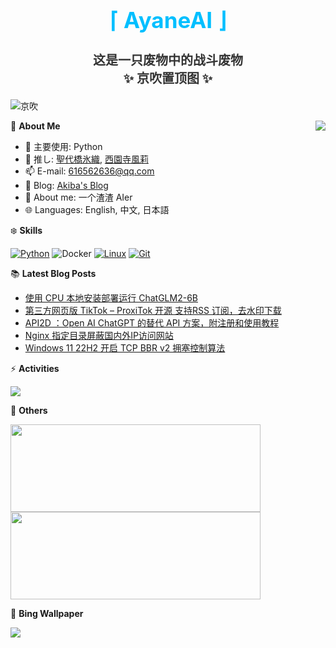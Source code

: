 <div align="center">
  <h1 style="color:#00BFFF;font-size:35px">⌈ AyaneAI ⌋</h1>
  <h3 style="color:#333333;font-size:20px">这是一只废物中的战斗废物<br>✨ 京吹置顶图 ✨</h3>
</div>

![京吹](https://raw.githubusercontent.com/azmiao/azmiao/main/header_img.png)

<a href="https://github.com/AyaneAI">
  <img align="right" src="https://github-readme-stats.vercel.app/api?username=AyaneAI&theme=buefy&show_icons=true&count_private=true" />
</a>

🍓 **About Me**

- 🔭 主要使用: Python
- 🌱 推し: [聖代橋氷織](https://mzh.moegirl.org.cn/zh-hans/%E5%9C%A3%E4%BB%A3%E6%A1%A5%E5%86%B0%E7%BB%87), [西園寺風莉](https://mzh.moegirl.org.cn/%E8%A5%BF%E5%9B%AD%E5%AF%BA%E9%A3%8E%E8%8E%89)
- 📫 E-mail: 616562636@qq.com
- 🍨 Blog: [Akiba's Blog](https://blog.anzu.link)
- 👯 About me: 一个渣渣 AIer
- 🌐 Languages: English, 中文, 日本語

❄️ **Skills**

[![Python](https://img.shields.io/badge/-Python-3776AB?style=flat-square&logo=python&logoColor=ffffff)](https://www.python.org/)
![Docker](https://img.shields.io/badge/Docker-2496ED?style=flat-square&logo=docker&logoColor=ffffff)
[![Linux](https://img.shields.io/badge/-Linux-333333?style=flat-square&logo=linux&logoColor=white)](https://www.linuxfoundation.org/)
[![Git](https://img.shields.io/badge/-Git-f05032?style=flat-square&logo=git&logoColor=white)](https://git-scm.com/)

📚 **Latest Blog Posts**

<!-- BLOG-POST-LIST:START -->
- [使用 CPU 本地安装部署运行 ChatGLM2-6B](https://www.tjsky.net/tutorial/701?pk_campaign=feed&pk_kwd=%25e4%25bd%25bf%25e7%2594%25a8-cpu-%25e6%259c%25ac%25e5%259c%25b0%25e5%25ae%2589%25e8%25a3%2585%25e9%2583%25a8%25e7%25bd%25b2%25e8%25bf%2590%25e8%25a1%258c-chatglm2-6b)
- [第三方网页版 TikTok – ProxiTok 开源 支持RSS 订阅，去水印下载](https://www.tjsky.net/best-software/694?pk_campaign=feed&pk_kwd=%25e7%25ac%25ac%25e4%25b8%2589%25e6%2596%25b9%25e7%25bd%2591%25e9%25a1%25b5%25e7%2589%2588-tiktok-proxitok-%25e5%25bc%2580%25e6%25ba%2590-%25e6%2594%25af%25e6%258c%2581rss-%25e8%25ae%25a2%25e9%2598%2585%25ef%25bc%258c%25e5%258e%25bb%25e6%25b0%25b4%25e5%258d%25b0%25e4%25b8%258b%25e8%25bd%25bd)
- [API2D ：Open AI ChatGPT 的替代 API 方案，附注册和使用教程](https://www.tjsky.net/ai/690?pk_campaign=feed&pk_kwd=api2d-%25ef%25bc%259aopen-ai-chatgpt-%25e7%259a%2584%25e6%259b%25bf%25e4%25bb%25a3-api-%25e6%2596%25b9%25e6%25a1%2588%25ef%25bc%258c%25e9%2599%2584%25e6%25b3%25a8%25e5%2586%258c%25e5%2592%258c%25e4%25bd%25bf%25e7%2594%25a8%25e6%2595%2599%25e7%25a8%258b)
- [Nginx 指定目录屏蔽国内外IP访问网站](https://www.tjsky.net/tutorial/685?pk_campaign=feed&pk_kwd=nginx-%25e6%258c%2587%25e5%25ae%259a%25e7%259b%25ae%25e5%25bd%2595%25e5%25b1%258f%25e8%2594%25bd%25e5%259b%25bd%25e5%2586%2585%25e5%25a4%2596ip%25e8%25ae%25bf%25e9%2597%25ae%25e7%25bd%2591%25e7%25ab%2599)
- [Windows 11 22H2 开启 TCP BBR v2 拥塞控制算法](https://www.tjsky.net/tutorial/680?pk_campaign=feed&pk_kwd=windows-11-22h2-%25e5%25bc%2580%25e5%2590%25af-tcp-bbr-v2-%25e6%258b%25a5%25e5%25a1%259e%25e6%258e%25a7%25e5%2588%25b6%25e7%25ae%2597%25e6%25b3%2595)
<!-- BLOG-POST-LIST:END -->

⚡️ **Activities**

<a href="https://github.com/AyaneAI/GPUMonitor">
  <img src="https://github-readme-stats.vercel.app/api/pin/?username=AyaneAI&repo=GPUMonitor&bg_color=30,a6c0fe,f68084&title_color=fff&text_color=fff" />
</a>

🎄 **Others**

<a href="https://github.com/AyaneAI">
  <img width="400" height="140" src="https://card.yuy1n.io/card/76561198344110725/gradient3,en,badge,group">
</a>

<a href="https://github.com/AyaneAI">
  <img width="400" height="140" src="https://github-readme-stats.vercel.app/api/top-langs/?username=AyaneAI&layout=compact&bg_color=30,a6c0fe,f68084&title_color=fff&text_color=fff">
</a>

🗻 **Bing Wallpaper**

<!-- BING-WALLPAPER:START -->
<img src="https://www.bing.com/th?id=OHR.CrescentLake_EN-US1005101872_1920x1080.jpg&rf=LaDigue_1920x1080.jpg&pid=hp">
<!-- BING-WALLPAPER:END -->

